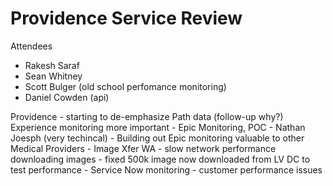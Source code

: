 # Providence Service Review

Attendees
- Rakesh Saraf
- Sean Whitney
- Scott Bulger (old school perfomance monitoring)
- Daniel Cowden (api)


Providence - starting to de-emphasize Path data (follow-up why?)
Experience monitoring more important
    - Epic Monitoring, POC - Nathan Joesph (very techincal)
        - Building out Epic monitoring valuable to other Medical Providers
    - Image Xfer WA
        - slow network performance downloading images
        - fixed 500k image now downloaded from LV DC to test performance
    - Service Now monitoring
        - customer performance issues

